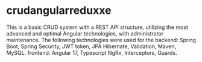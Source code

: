 # crudangularreduxxe
This is a basic CRUD system with a REST API structure, utilizing the most advanced and optimal Angular technologies, with administrator maintenance. The following technologies were used for the backend: Spring Boot, Spring Security, JWT token, JPA Hibernate,  Validation, Maven, MySQL. frontend: Angular 17, Typescript NgRx, Interceptors, Guards.
